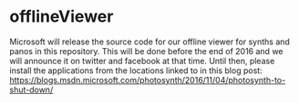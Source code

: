 # offlineViewer
Microsoft will release the source code for our offline viewer for synths and panos in this repository.
This will be done before the end of 2016 and we will announce it on twitter and facebook at that time.
Until then, please install the applications from the locations linked to in this blog post: https://blogs.msdn.microsoft.com/photosynth/2016/11/04/photosynth-to-shut-down/
